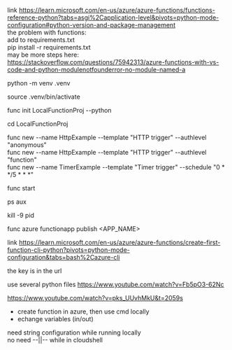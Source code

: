 link https://learn.microsoft.com/en-us/azure/azure-functions/functions-reference-python?tabs=asgi%2Capplication-level&pivots=python-mode-configuration#python-version-and-package-management  
the problem with functions:  
add to requirements.txt  
pip install -r requirements.txt  
may be more steps here: https://stackoverflow.com/questions/75942313/azure-functions-with-vs-code-and-python-modulenotfounderror-no-module-named-a  


python -m venv .venv  

source .venv/bin/activate  

func init LocalFunctionProj --python  

cd LocalFunctionProj  

func new --name HttpExample --template "HTTP trigger" --authlevel "anonymous"  
func new --name HttpExample --template "HTTP trigger" --authlevel "function"  
func new --name TimerExample --template "Timer trigger" --schedule "0 * */5 * * *"  

func start  

ps aux  

kill -9 pid  

func azure functionapp publish <APP_NAME>  

link https://learn.microsoft.com/en-us/azure/azure-functions/create-first-function-cli-python?pivots=python-mode-configuration&tabs=bash%2Cazure-cli  

the key is in the url  

use several python files https://www.youtube.com/watch?v=Fb5pO3-62Nc  

https://www.youtube.com/watch?v=pks_UUvhMkU&t=2059s  
- create function in azure, then use cmd locally  
- echange variables (in/out)  

need string configuration while running locally  
no need --||-- while in cloudshell  
